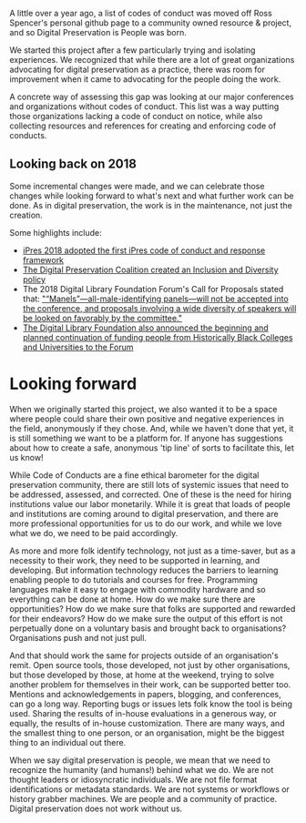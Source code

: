 A little over a year ago, a list of codes of conduct was moved off Ross Spencer's personal github page to a community owned resource & project, and so Digital Preservation is People was born. 

We started this project after a few particularly trying and isolating experiences. We recognized that while there are a lot of great organizations advocating for digital preservation as a practice, there was room for improvement when it came to advocating for the people doing the work. 

A concrete way of assessing this gap was looking at our major conferences and organizations without codes of conduct. This list was a way putting those organizations lacking a code of conduct on notice, while also collecting resources and references for creating and enforcing code of conducts.

## Looking back on 2018

Some incremental changes were made, and we can celebrate those changes while looking forward to what's next and what further work can be done. As in digital preservation, the work is in the maintenance, not just the creation. 

Some highlights include:

* [iPres 2018 adopted the first iPres code of conduct and response framework](https://ipres2018.org/code-of-conduct)
* [The Digital Preservation Coalition created an Inclusion and Diversity policy](https://www.dpconline.org/docs/miscellaneous/about/1807-dpc-inclusion-and-diversity-policy/file)
* The 2018 Digital Library Foundation Forum's Call for Proposals stated that: ["“Manels”—all-male-identifying panels—will not be accepted into the conference, and proposals involving a wide diversity of speakers will be looked on favorably by the committee."](https://forum2018.diglib.org/call-for-proposals/)
* [The Digital Library Foundation also announced the beginning and planned continuation of funding people from Historically Black Colleges and Universities to the Forum](https://forum2018.diglib.org/fellowship-opportunities/#HBCU)


# Looking forward 

When we originally started this project, we also wanted it to be a space where people could share their own positive and negative experiences in the field, anonymously if they chose. And, while we haven't done that yet, it is still something we want to be a platform for. If anyone has suggestions about how to create a safe, anonymous 'tip line' of sorts to facilitate this, let us know!

While Code of Conducts are a fine ethical barometer for the digital preservation community, there are still lots of systemic issues that need to be addressed, assessed, and corrected. One of these is the need for hiring institutions value our labor monetarily. While it is great that loads of people and institutions are coming around to digital preservation, and there are more professional opportunities for us to do our work, and while we love what we do, we need to be paid accordingly. 

As more and more folk identify technology, not just as a time-saver, but as a necessity to their work, they need to be supported in learning, and developing. But information technology reduces the barriers to learning enabling people to do tutorials and courses for free. Programming languages make it easy to engage with commodity hardware and so everything can be done at home. How do we make sure there are opportunities? How do we make sure that folks are supported and rewarded for their endeavors? How do we make sure the output of this effort is not perpetually done on a voluntary basis and brought back to organisations? Organisations push and not just pull.

And that should work the same for projects outside of an organisation's remit. Open source tools, those developed, not just by other organisations, but those developed by those, at home at the weekend, trying to solve another problem for themselves in their work, can be supported better too. Mentions and acknowledgements in papers, blogging, and conferences, can go a long way. Reporting bugs or issues lets folk know the tool is being used. Sharing the results of in-house evaluations in a generous way, or equally, the results of in-house customization. There are many ways, and the smallest thing to one person, or an organisation, might be the biggest thing to an individual out there.

When we say digital preservation is people, we mean that we need to recognize the humanity (and humans!) behind what we do. We are not thought leaders or idiosyncratic individuals. We are not file format identifications or metadata standards. We are not systems or workflows or history grabber machines. We are people and a community of practice. Digital preservation does not work without us.
